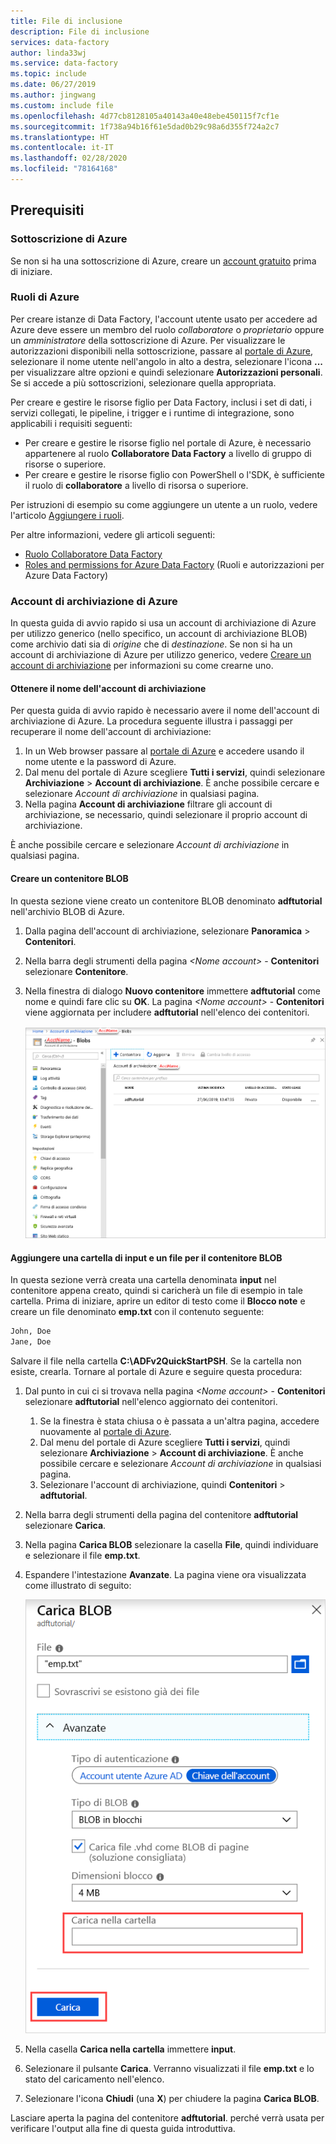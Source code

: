 ```yaml
---
title: File di inclusione
description: File di inclusione
services: data-factory
author: linda33wj
ms.service: data-factory
ms.topic: include
ms.date: 06/27/2019
ms.author: jingwang
ms.custom: include file
ms.openlocfilehash: 4d77cb8128105a40143a40e48ebe450115f7cf1e
ms.sourcegitcommit: 1f738a94b16f61e5dad0b29c98a6d355f724a2c7
ms.translationtype: HT
ms.contentlocale: it-IT
ms.lasthandoff: 02/28/2020
ms.locfileid: "78164168"
---
```

## <a name="prerequisites"></a>Prerequisiti

### <a name="azure-subscription"></a>Sottoscrizione di Azure
Se non si ha una sottoscrizione di Azure, creare un [account gratuito](https://azure.microsoft.com/free/) prima di iniziare.

### <a name="azure-roles"></a>Ruoli di Azure
Per creare istanze di Data Factory, l'account utente usato per accedere ad Azure deve essere un membro del ruolo *collaboratore* o *proprietario* oppure un *amministratore* della sottoscrizione di Azure. Per visualizzare le autorizzazioni disponibili nella sottoscrizione, passare al [portale di Azure](https://portal.azure.com), selezionare il nome utente nell'angolo in alto a destra, selezionare l'icona **...** per visualizzare altre opzioni e quindi selezionare **Autorizzazioni personali**. Se si accede a più sottoscrizioni, selezionare quella appropriata.

Per creare e gestire le risorse figlio per Data Factory, inclusi i set di dati, i servizi collegati, le pipeline, i trigger e i runtime di integrazione, sono applicabili i requisiti seguenti:

- Per creare e gestire le risorse figlio nel portale di Azure, è necessario appartenere al ruolo **Collaboratore Data Factory** a livello di gruppo di risorse o superiore.
- Per creare e gestire le risorse figlio con PowerShell o l'SDK, è sufficiente il ruolo di **collaboratore** a livello di risorsa o superiore.

Per istruzioni di esempio su come aggiungere un utente a un ruolo, vedere l'articolo [Aggiungere i ruoli](../articles/cost-management-billing/manage/add-change-subscription-administrator.md).

Per altre informazioni, vedere gli articoli seguenti:

- [Ruolo Collaboratore Data Factory](../articles/role-based-access-control/built-in-roles.md#data-factory-contributor)
- [Roles and permissions for Azure Data Factory](../articles/data-factory/concepts-roles-permissions.md) (Ruoli e autorizzazioni per Azure Data Factory)

### <a name="azure-storage-account"></a>Account di archiviazione di Azure
In questa guida di avvio rapido si usa un account di archiviazione di Azure per utilizzo generico (nello specifico, un account di archiviazione BLOB) come archivio dati sia di *origine* che di *destinazione*. Se non si ha un account di archiviazione di Azure per utilizzo generico, vedere [Creare un account di archiviazione](../articles/storage/common/storage-account-create.md) per informazioni su come crearne uno. 

#### <a name="get-the-storage-account-name"></a>Ottenere il nome dell'account di archiviazione
Per questa guida di avvio rapido è necessario avere il nome dell'account di archiviazione di Azure. La procedura seguente illustra i passaggi per recuperare il nome dell'account di archiviazione: 

1. In un Web browser passare al [portale di Azure](https://portal.azure.com) e accedere usando il nome utente e la password di Azure.
2. Dal menu del portale di Azure scegliere **Tutti i servizi**, quindi selezionare **Archiviazione** > **Account di archiviazione**. È anche possibile cercare e selezionare *Account di archiviazione* in qualsiasi pagina.
3. Nella pagina **Account di archiviazione** filtrare gli account di archiviazione, se necessario, quindi selezionare il proprio account di archiviazione. 

È anche possibile cercare e selezionare *Account di archiviazione* in qualsiasi pagina.

#### <a name="create-a-blob-container"></a>Creare un contenitore BLOB
In questa sezione viene creato un contenitore BLOB denominato **adftutorial** nell'archivio BLOB di Azure.

1. Dalla pagina dell'account di archiviazione, selezionare **Panoramica** > **Contenitori**.
2. Nella barra degli strumenti della pagina *\<Nome account>*  - **Contenitori** selezionare **Contenitore**.
3. Nella finestra di dialogo **Nuovo contenitore** immettere **adftutorial** come nome e quindi fare clic su **OK**. La pagina *\<Nome account>*  - **Contenitori** viene aggiornata per includere **adftutorial** nell'elenco dei contenitori.

   ![Elenco dei contenitori](media/data-factory-quickstart-prerequisites/list-of-containers.png)

#### <a name="add-an-input-folder-and-file-for-the-blob-container"></a>Aggiungere una cartella di input e un file per il contenitore BLOB
In questa sezione verrà creata una cartella denominata **input** nel contenitore appena creato, quindi si caricherà un file di esempio in tale cartella. Prima di iniziare, aprire un editor di testo come il **Blocco note** e creare un file denominato **emp.txt** con il contenuto seguente:

```emp.txt
John, Doe
Jane, Doe
```

Salvare il file nella cartella **C:\ADFv2QuickStartPSH**. Se la cartella non esiste, crearla. Tornare al portale di Azure e seguire questa procedura:

1. Dal punto in cui ci si trovava nella pagina *\<Nome account>*  - **Contenitori** selezionare **adftutorial** nell'elenco aggiornato dei contenitori.

   1. Se la finestra è stata chiusa o è passata a un'altra pagina, accedere nuovamente al [portale di Azure](https://portal.azure.com).
   1. Dal menu del portale di Azure scegliere **Tutti i servizi**, quindi selezionare **Archiviazione** > **Account di archiviazione**. È anche possibile cercare e selezionare *Account di archiviazione* in qualsiasi pagina.
   1. Selezionare l'account di archiviazione, quindi **Contenitori** > **adftutorial**.

2. Nella barra degli strumenti della pagina del contenitore **adftutorial** selezionare **Carica**.
3. Nella pagina **Carica BLOB** selezionare la casella **File**, quindi individuare e selezionare il file **emp.txt**.
4. Espandere l'intestazione **Avanzate**. La pagina viene ora visualizzata come illustrato di seguito:

   ![Selezionare il collegamento Avanzate](media/data-factory-quickstart-prerequisites/upload-blob-advanced.png)
5. Nella casella **Carica nella cartella** immettere **input**.
6. Selezionare il pulsante **Carica**. Verranno visualizzati il file **emp.txt** e lo stato del caricamento nell'elenco.
7. Selezionare l'icona **Chiudi** (una **X**) per chiudere la pagina **Carica BLOB**.

Lasciare aperta la pagina del contenitore **adftutorial**. perché verrà usata per verificare l'output alla fine di questa guida introduttiva.